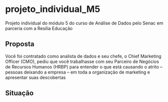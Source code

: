 # projeto_individual_M5
Projeto individual do módulo 5 do curso de Análise de Dados pelo Senac em parceria com a Resilia Educação

## Proposta
Você foi contratado como analista de dados e seu chefe, o Chief Marketing Officer (CMO), pediu que você trabalhasse com seu Parceiro de Negócios de Recursos Humanos (HRBP) para entender o que está causando o atrito – pessoas deixando a empresa – em toda a organização de marketing e apresentar suas descobertas

## Situação
